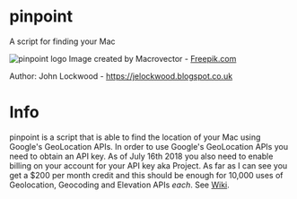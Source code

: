 # pinpoint
A script for finding your Mac

![pinpoint logo](/support_files/pinpoint-logo.png)
Image created by Macrovector - [Freepik.com](https://www.freepik.com/free-photos-vectors/label)

Author: John Lockwood - https://jelockwood.blogspot.co.uk  

# Info

pinpoint is a script that is able to find the location of your Mac using Google's GeoLocation APIs. In order to use Google's GeoLocation APIs you need to obtain an API key. As of July 16th 2018 you also need to enable billing on your account for your API key aka Project. As far as I can see you get a $200 per month credit and this should be enough for 10,000 uses of Geolocation, Geocoding and Elevation APIs _each_. See [Wiki](https://github.com/jelockwood/pinpoint/wiki).
